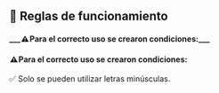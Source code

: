 ## 📑 Reglas de funcionamiento

#### ___ ⚠️ Para el correcto uso se crearon condiciones:___
####  ⚠️ Para el correcto uso se crearon condiciones:

✅ Solo se pueden utilizar letras minúsculas.
